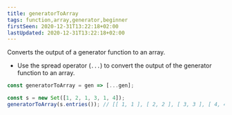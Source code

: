 ```yaml
---
title: generatorToArray
tags: function,array,generator,beginner
firstSeen: 2020-12-31T13:22:18+02:00
lastUpdated: 2020-12-31T13:22:18+02:00
---
```


Converts the output of a generator function to an array.

- Use the spread operator (`...`) to convert the output of the generator function to an array.

```js
const generatorToArray = gen => [...gen];
```

```js
const s = new Set([1, 2, 1, 3, 1, 4]);
generatorToArray(s.entries()); // [[ 1, 1 ], [ 2, 2 ], [ 3, 3 ], [ 4, 4 ]]
```
